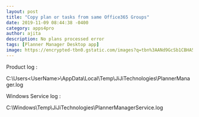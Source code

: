 ```yaml
---
layout: post
title: "Copy plan or tasks from same Office365 Groups"
date: 2019-11-09 08:44:38 -0400
category: apps4pro
author: ajita
description: No plans processed error
tags: [Planner Manager Desktop app]
image: https://encrypted-tbn0.gstatic.com/images?q=tbn%3AANd9GcSb1CBHA5vI5nG3r_IGeSVypuvt4EtWnc25U-GC228NCStLK-0l
---
```

Product log : 

C:\Users\<UserName>\AppData\Local\Temp\JiJiTechnologies\PlannerManager.log 


Windows Service log : 

C:\Windows\Temp\JiJiTechnologies\PlannerManagerService.log 
 
